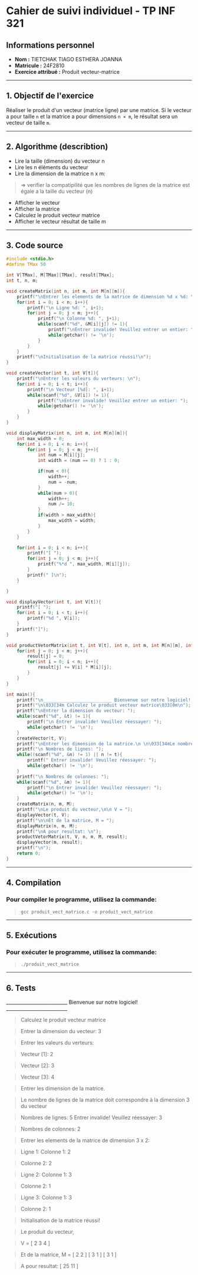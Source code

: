 # Cahier de suivi individuel - TP INF 321
 
## Informations personnel
 
- **Nom :** TIETCHAK TIAGO ESTHERA JOANNA
- **Matricule :** 24F2810
- **Exercice attribué :** Produit vecteur-matrice
---
 
## 1. **Objectif de l'exercice** 
 
Réaliser le produit d'un vecteur (matrice ligne) par une matrice. Si le vecteur a pour taille `n` et la matrice a pour dimensions `n × m`, le résultat sera un vecteur de taille `m`.

---

## 2. **Algorithme (describtion)**

- Lire la taille (dimension) du vecteur n
- Lire les n éléments du vecteur
- Lire la dimension de la matrice n x m:
 >  => verifier la compatipilité que les nombres de lignes de la matrice est égale a la taille du vecteur (n)
- Afficher le vecteur
- Afficher la matrice
- Calculez le produit vecteur matrice
- Afficher le vecteur résultat de taille m

---

## 3. **Code source**

```c
#include <stdio.h>
#define TMax 50

int V[TMax], M[TMax][TMax], result[TMax];
int t, n, m;

void createMatrix(int n, int m, int M[n][m]){
    printf("\nEntrer les elements de la matrice de dimension %d x %d: \n", n, m);
    for(int i = 0; i < n; i++){
        printf("\n Ligne %d: ", i+1);
        for(int j = 0; j < m; j++){
            printf("\n Colonne %d: ", j+1);
            while(scanf("%d", &M[i][j]) != 1){
                printf("\nEntrer invalide! Veuillez entrer un entier: ");
                while(getchar() != '\n');
            }
        }
    }
    printf("\nInitialisation de la matrice réussi!\n");
}

void createVector(int t, int V[t]){
    printf("\nEntrer les valeurs du verteurs: \n");
    for(int i = 0; i < t; i++){
        printf("\n Vecteur [%d]: ", i+1);
        while(scanf("%d", &V[i]) != 1){
            printf("\nEntrer invalide! Veuillez entrer un entier: ");
            while(getchar() != '\n');
        }
    }
} 

void displayMatrix(int n, int m, int M[n][m]){
    int max_width = 0;
    for(int i = 0; i < n; i++){
        for(int j = 0; j < m; j++){
            int num = M[i][j];
            int width = (num == 0) ? 1 : 0;

            if(num < 0){
                width++;
                num = -num;
            }
            while(num > 0){
                width++;
                num /= 10;
            }
            if(width > max_width){
                max_width = width;
            }
        }
    }

    for(int i = 0; i < n; i++){
        printf("[ ");
        for(int j = 0; j < m; j++){
            printf("%*d ", max_width, M[i][j]);
        }
        printf(" ]\n");
    }

}

void displayVector(int t, int V[t]){
    printf("[ ");
    for(int i = 0; i < t; i++){
        printf("%d ", V[i]);
    }
    printf("]");
}

void productVetorMatrix(int t, int V[t], int n, int m, int M[n][m], int result[m]){
    for(int j = 0; j < m; j++){
        result[j] = 0;
        for(int i = 0; i < n; i++){
            result[j] += V[i] * M[i][j];
        }
    }
}

int main(){
    printf("\n__________________________ Bienvenue sur notre logiciel! __________________________\n");
    printf("\n\033[34m Calculez le produit vecteur matrice\033[0m\n");
    printf("\nEntrer la dimension du vecteur: ");
    while(scanf("%d", &t) != 1){
        printf("\n Entrer invalide! Veuillez réessayer: ");
        while(getchar() != '\n');
    }
    createVector(t, V);
    printf("\nEntrer les dimension de la matrice.\n \n\033[34mLe nombre de lignes de la matrice doit correspondre à la dimension %d du vecteur\033[0m\n", t);
    printf("\n Nombres de lignes: ");
    while((scanf("%d", &n) != 1) || n != t){
        printf(" Entrer invalide! Veuillez réessayer: ");
        while(getchar() != '\n');
    }
    printf("\n Nombres de colonnes: ");
    while(scanf("%d", &m) != 1){
        printf("\n Entrer invalide! Veuillez réessayer: ");
        while(getchar() != '\n');
    }
    createMatrix(n, m, M);
    printf("\nLe produit du vecteur,\n\n V = ");
    displayVector(t, V);
    printf("\n\nEt de la matrice, M = ");
    displayMatrix(n, m, M);
    printf("\nA pour resultat: \n");
    productVetorMatrix(t, V, n, m, M, result);
    displayVector(m, result);
    printf("\n");
    return 0;
}
```
---

## 4. **Compilation**

### Pour compiler le programme, utilisez la commande:
>     gcc produit_vect_matrice.c -o produit_vect_matrice

---

## 5. **Exécutions**

 ### Pour exécuter le programme, utilisez la commande:
>     ./produit_vect_matrice

---

## 6. **Tests**

__________________________ Bienvenue sur notre logiciel! __________________________

> Calculez le produit vecteur matrice

> Entrer la dimension du vecteur: 3

> Entrer les valeurs du verteurs: 

> Vecteur [1]: 2

> Vecteur [2]: 3

> Vecteur [3]: 4

> Entrer les dimension de la matrice.
 
> Le nombre de lignes de la matrice doit correspondre à la dimension 3 du vecteur

> Nombres de lignes: 5
> Entrer invalide! Veuillez réessayer: 3

> Nombres de colonnes: 2

> Entrer les elements de la matrice de dimension 3 x 2: 

> Ligne 1: 
> Colonne 1: 2

> Colonne 2: 2

> Ligne 2: 
> Colonne 1: 3

> Colonne 2: 1

> Ligne 3: 
> Colonne 1: 3

> Colonne 2: 1

> Initialisation de la matrice réussi!

> Le produit du vecteur,

> V = [ 2 3 4 ]

> Et de la matrice, M = 
> [ 2 2  ]
> [ 3 1  ]
> [ 3 1  ]

> A pour resultat: 
>     [ 25 11 ]
> 

